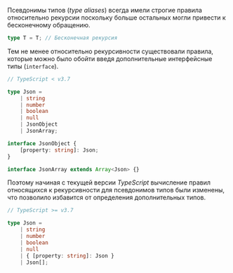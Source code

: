 Псевдонимы типов (_type aliases_) всегда имели строгие правила относительно рекурсии поскольку больше остальных могли привести к бесконечному обращению.

```ts
type T = T; // Бесконечная рекурсия
```

Тем не менее относительно рекурсивности существовали правила, которые можно было обойти введя дополнительные интерфейсные типы (`interface`).

```ts
// TypeScript < v3.7

type Json =
    | string
    | number
    | boolean
    | null
    | JsonObject
    | JsonArray;

interface JsonObject {
    [property: string]: Json;
}

interface JsonArray extends Array<Json> {}
```

Поэтому начиная с текущей версии _TypeScript_ вычисление правил относящихся к рекурсивности для псевдонимов типов были изменены, что позволило избавится от определения дополнительных типов.

```ts
// TypeScript >= v3.7

type Json =
    | string
    | number
    | boolean
    | null
    | { [property: string]: Json }
    | Json[];
```
